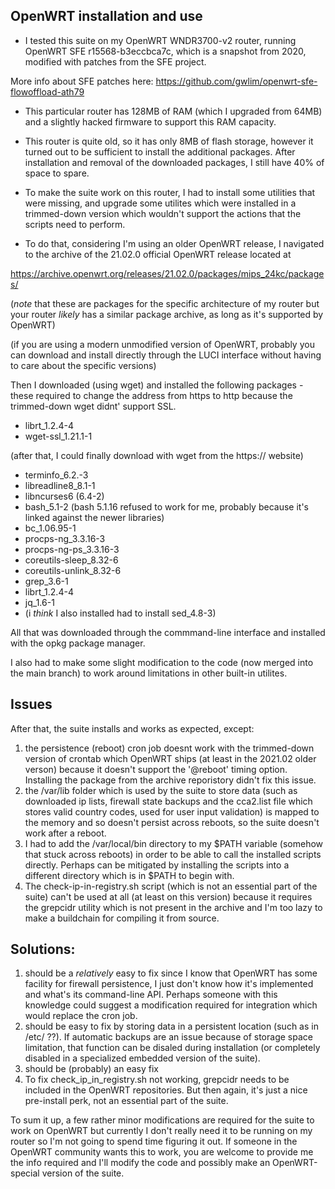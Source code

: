 ## **OpenWRT installation and use**
- I tested this suite on my OpenWRT WNDR3700-v2 router, running OpenWRT SFE r15568-b3eccbca7c, which is a snapshot from 2020, modified with patches from the SFE project.

More info about SFE patches here:
https://github.com/gwlim/openwrt-sfe-flowoffload-ath79

- This particular router has 128MB of RAM (which I upgraded from 64MB) and a slightly hacked firmware to support this RAM capacity.
- This router is quite old, so it has only 8MB of flash storage, however it turned out to be sufficient to install the additional packages. After installation and removal of the downloaded packages, I still have 40% of space to spare.

- To make the suite work on this router, I had to install some utilities that were missing, and upgrade some utilites which were installed in a trimmed-down version which wouldn't support the actions that the scripts need to perform.
- To do that, considering I'm using an older OpenWRT release, I navigated to the archive of the 21.02.0 official OpenWRT release located at

https://archive.openwrt.org/releases/21.02.0/packages/mips_24kc/packages/

(_note_ that these are packages for the specific architecture of my router but your router _likely_ has a similar package archive, as long as it's supported by OpenWRT)

(if you are using a modern unmodified version of OpenWRT, probably you can download and install directly through the LUCI interface without having to care about the specific versions)

Then I downloaded (using wget) and installed the following packages - these required to change the address from https to http because the trimmed-down wget didnt' support SSL.
- librt_1.2.4-4
- wget-ssl_1.21.1-1

(after that, I could finally download with wget from the https:// website)

- terminfo_6.2.-3
- libreadline8_8.1-1
- libncurses6 (6.4-2)
- bash_5.1-2 (bash 5.1.16 refused to work for me, probably because it's linked against the newer libraries)
- bc_1.06.95-1
- procps-ng_3.3.16-3
- procps-ng-ps_3.3.16-3
- coreutils-sleep_8.32-6
- coreutils-unlink_8.32-6
- grep_3.6-1
- librt_1.2.4-4
- jq_1.6-1
- (i _think_ I also installed had to install sed_4.8-3)

All that was downloaded through the commmand-line interface and installed with the opkg package manager.

I also had to make some slight modification to the code (now merged into the main branch) to work around limitations in other built-in utilites.

## Issues
After that, the suite installs and works as expected, except:
1) the persistence (reboot) cron job doesnt work with the trimmed-down version of crontab which OpenWRT ships (at least in the 2021.02 older verson) because it doesn't support the '@reboot' timing option. Installing the package from the archive reporistory didn't fix this issue.
2) the /var/lib folder which is used by the suite to store data (such as downloaded ip lists, firewall state backups and the cca2.list file which stores valid country codes, used for user input validation) is mapped to the memory and so doesn't persist across reboots, so the suite doesn't work after a reboot.
3) I had to add the /var/local/bin directory to my $PATH variable (somehow that stuck across reboots) in order to be able to call the installed scripts directly. Perhaps can be mitigated by installing the scripts into a different directory which is in $PATH to begin with.
4) The check-ip-in-registry.sh script (which is not an essential part of the suite) can't be used at all (at least on this version) because it requires the grepcidr utility which is not present in the archive and I'm too lazy to make a buildchain for compiling it from source.

## Solutions:
1) should be a _relatively_ easy to fix since I know that OpenWRT has some facility for firewall persistence, I just don't know how it's implemented and what's its command-line API. Perhaps someone with this knowledge could suggest a modification required for integration which would replace the cron job.
2) should be easy to fix by storing data in a persistent location (such as in /etc/ ??). If automatic backups are an issue because of storage space limitation, that function can be disaled during installation (or completely disabled in a specialized embedded version of the suite).
3) should be (probably) an easy fix
4) To fix check_ip_in_registry.sh not working, grepcidr needs to be included in the OpenWRT repositories. But then again, it's just a nice pre-install perk, not an essential part of the suite.

To sum it up, a few rather minor modifications are required for the suite to work on OpenWRT but currently I don't really need it to be running on my router so I'm not going to spend time figuring it out. If someone in the OpenWRT community wants this to work, you are welcome to provide me the info required and I'll modify the code and possibly make an OpenWRT-special version of the suite.
